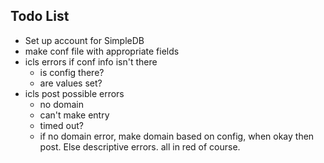 ## Todo List ##
* Set up account for SimpleDB
* make conf file with appropriate fields
* icls errors if conf info isn't there
    * is config there?
    * are values set?
* icls post possible errors
    * no domain
    * can't make entry
    * timed out?
    * if no domain error, make domain based on config, when okay then post. Else descriptive errors. all in red of course.
